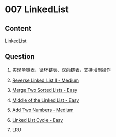 # 007 LinkedList

## Content

LinkedList

## Question

1. 实现单链表、循环链表、双向链表，支持增删操作

2. [Reverse Linked List II - Medium](https://leetcode.com/problems/reverse-linked-list-ii/)

3. [Merge Two Sorted Lists - Easy](https://leetcode.com/problems/merge-two-sorted-lists/)

4. [Middle of the Linked List - Easy](https://leetcode.com/problems/middle-of-the-linked-list/)

5. [Add Two Numbers - Medium](https://leetcode.com/problems/add-two-numbers/)

7. [Linked List Cycle - Easy](https://leetcode.com/problems/linked-list-cycle/)

8. LRU
